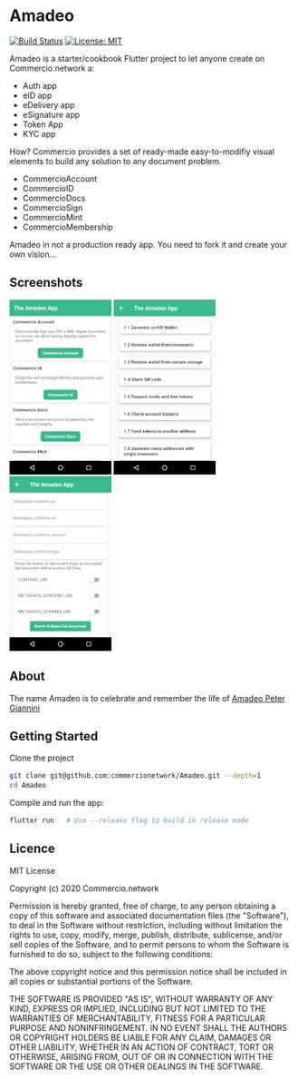 # Amadeo

[![Build Status](https://travis-ci.com/commercionetwork/Amadeo.svg?branch=master)](https://travis-ci.com/commercionetwork/Amadeo)
[![License: MIT](https://img.shields.io/badge/license-MIT-purple.svg)](https://opensource.org/licenses/MIT)

Amadeo is a starter/cookbook Flutter project to let anyone create on Commercio.network a:

* Auth app
* eID app
* eDelivery app
* eSignature app
* Token App
* KYC app
  
How?  Commercio provides a set of ready-made easy-to-modifiy visual elements to build any solution to any document problem.  

* CommercioAccount
* CommercioID
* CommercioDocs
* CommercioSign
* CommercioMint
* CommercioMembership

Amadeo in not a production ready app. You need to fork it and create your own vision...

## Screenshots

[![Amadeo Screen 1](docs/images/screenshots/Amadeo_App_screen_1_small.png)](docs/images/screenshots/Amadeo_App_screen_1.png)
[![Amadeo Screen 2](docs/images/screenshots/Amadeo_App_screen_2_small.png)](docs/images/screenshots/Amadeo_App_screen_2.png)
[![Amadeo Screen 3](docs/images/screenshots/Amadeo_App_screen_3_small.png)](docs/images/screenshots/Amadeo_App_screen_3.png)

## About

The name Amadeo is to celebrate and remember the life of [Amadeo Peter Giannini](https://en.wikipedia.org/wiki/Amadeo_Giannini)

## Getting Started

Clone the project

```bash
git clone git@github.com:commercionetwork/Amadeo.git --depth=1
cd Amadeo
```

Compile and run the app:

```bash
flutter run   # Use --release flag to build in release mode
```

## Licence

MIT License

Copyright (c) 2020 Commercio.network

Permission is hereby granted, free of charge, to any person obtaining a copy
of this software and associated documentation files (the "Software"), to deal
in the Software without restriction, including without limitation the rights
to use, copy, modify, merge, publish, distribute, sublicense, and/or sell
copies of the Software, and to permit persons to whom the Software is
furnished to do so, subject to the following conditions:

The above copyright notice and this permission notice shall be included in all
copies or substantial portions of the Software.

THE SOFTWARE IS PROVIDED "AS IS", WITHOUT WARRANTY OF ANY KIND, EXPRESS OR
IMPLIED, INCLUDING BUT NOT LIMITED TO THE WARRANTIES OF MERCHANTABILITY,
FITNESS FOR A PARTICULAR PURPOSE AND NONINFRINGEMENT. IN NO EVENT SHALL THE
AUTHORS OR COPYRIGHT HOLDERS BE LIABLE FOR ANY CLAIM, DAMAGES OR OTHER
LIABILITY, WHETHER IN AN ACTION OF CONTRACT, TORT OR OTHERWISE, ARISING FROM,
OUT OF OR IN CONNECTION WITH THE SOFTWARE OR THE USE OR OTHER DEALINGS IN THE
SOFTWARE.
